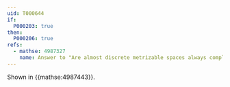 ```yaml
---
uid: T000644
if:
  P000203: true
then:
  P000206: true
refs:
  - mathse: 4987327
    name: Answer to "Are almost discrete metrizable spaces always completely metrizable?"
---
```


Shown in {{mathse:4987443}}.
